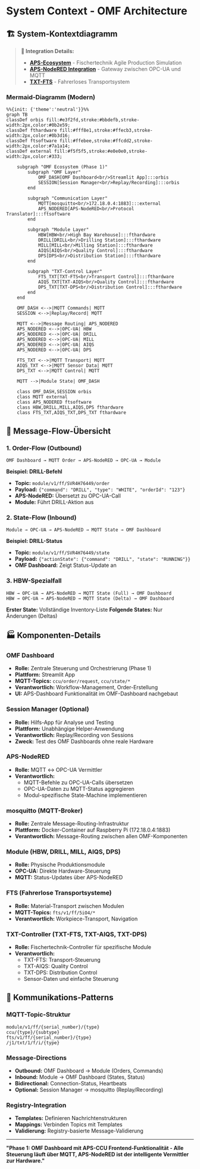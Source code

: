# System Context - OMF Architecture

## 🏗️ System-Kontextdiagramm

> **🔗 Integration Details:**
> - **[APS-Ecosystem](../../06-integrations/APS-Ecosystem/README.md)** - Fischertechnik Agile Production Simulation
> - **[APS-NodeRED Integration](../../06-integrations/APS-NodeRED/README.md)** - Gateway zwischen OPC-UA und MQTT
> - **[TXT-FTS](../../06-integrations/TXT-FTS/README.md)** - Fahrerloses Transportsystem


### Mermaid-Diagramm (Modern)
```mermaid
%%{init: {'theme':'neutral'}}%%
graph TB
classDef orbis fill:#e3f2fd,stroke:#bbdefb,stroke-width:2px,color:#0b2e59;
classDef fthardware fill:#fff8e1,stroke:#ffecb3,stroke-width:2px,color:#0b3d16;
classDef ftsoftware fill:#ffebee,stroke:#ffcdd2,stroke-width:2px,color:#7a1a14;
classDef external fill:#f5f5f5,stroke:#e0e0e0,stroke-width:2px,color:#333;

    subgraph "OMF Ecosystem (Phase 1)"
        subgraph "OMF Layer"
            OMF_DASH[OMF Dashboard<br/>Streamlit App]:::orbis
            SESSION[Session Manager<br/>Replay/Recording]:::orbis
        end
        
        subgraph "Communication Layer"
            MQTT[mosquitto<br/>172.18.0.4:1883]:::external
            APS_NODERED[APS-NodeRED<br/>Protocol Translator]:::ftsoftware
        end
        
        subgraph "Module Layer"
            HBW[HBW<br/>High Bay Warehouse]:::fthardware
            DRILL[DRILL<br/>Drilling Station]:::fthardware
            MILL[MILL<br/>Milling Station]:::fthardware
            AIQS[AIQS<br/>Quality Control]:::fthardware
            DPS[DPS<br/>Distribution Station]:::fthardware
        end
        
        subgraph "TXT-Control Layer"
            FTS_TXT[TXT-FTS<br/>Transport Control]:::fthardware
            AIQS_TXT[TXT-AIQS<br/>Quality Control]:::fthardware
            DPS_TXT[TXT-DPS<br/>Distribution Control]:::fthardware
        end
    end
    
    OMF_DASH <-->|MQTT Commands| MQTT
    SESSION <-->|Replay/Record| MQTT
    
    MQTT <-->|Message Routing| APS_NODERED
    APS_NODERED <-->|OPC-UA| HBW
    APS_NODERED <-->|OPC-UA| DRILL
    APS_NODERED <-->|OPC-UA| MILL
    APS_NODERED <-->|OPC-UA| AIQS
    APS_NODERED <-->|OPC-UA| DPS
    
    FTS_TXT <-->|MQTT Transport| MQTT
    AIQS_TXT <-->|MQTT Sensor Data| MQTT
    DPS_TXT <-->|MQTT Control| MQTT
    
    MQTT -->|Module State| OMF_DASH
    
    class OMF_DASH,SESSION orbis
    class MQTT external
    class APS_NODERED ftsoftware
    class HBW,DRILL,MILL,AIQS,DPS fthardware
    class FTS_TXT,AIQS_TXT,DPS_TXT fthardware
```

## 🔄 Message-Flow-Übersicht

### 1. Order-Flow (Outbound)
```
OMF Dashboard → MQTT Order → APS-NodeRED → OPC-UA → Module
```

**Beispiel: DRILL-Befehl**
- **Topic:** `module/v1/ff/SVR4H76449/order`
- **Payload:** `{"command": "DRILL", "type": "WHITE", "orderId": "123"}`
- **APS-NodeRED:** Übersetzt zu OPC-UA-Call
- **Module:** Führt DRILL-Aktion aus

### 2. State-Flow (Inbound)
```
Module → OPC-UA → APS-NodeRED → MQTT State → OMF Dashboard
```

**Beispiel: DRILL-Status**
- **Topic:** `module/v1/ff/SVR4H76449/state`
- **Payload:** `{"actionState": {"command": "DRILL", "state": "RUNNING"}}`
- **OMF Dashboard:** Zeigt Status-Update an

### 3. HBW-Spezialfall
```
HBW → OPC-UA → APS-NodeRED → MQTT State (Full) → OMF Dashboard
HBW → OPC-UA → APS-NodeRED → MQTT State (Delta) → OMF Dashboard
```

**Erster State:** Vollständige Inventory-Liste
**Folgende States:** Nur Änderungen (Deltas)

## 🏭 Komponenten-Details

### OMF Dashboard
- **Rolle:** Zentrale Steuerung und Orchestrierung (Phase 1)
- **Plattform:** Streamlit App
- **MQTT-Topics:** `ccu/order/request`, `ccu/state/*`
- **Verantwortlich:** Workflow-Management, Order-Erstellung
- **UI:** APS-Dashboard Funktionalität im OMF-Dashboard nachgebaut

### Session Manager (Optional)
- **Rolle:** Hilfs-App für Analyse und Testing
- **Plattform:** Unabhängige Helper-Anwendung
- **Verantwortlich:** Replay/Recording von Sessions
- **Zweck:** Test des OMF Dashboards ohne reale Hardware

### APS-NodeRED
- **Rolle:** MQTT ↔ OPC-UA Vermittler
- **Verantwortlich:** 
  - MQTT-Befehle zu OPC-UA-Calls übersetzen
  - OPC-UA-Daten zu MQTT-Status aggregieren
  - Modul-spezifische State-Machine implementieren

### mosquitto (MQTT-Broker)
- **Rolle:** Zentrale Message-Routing-Infrastruktur
- **Plattform:** Docker-Container auf Raspberry Pi (172.18.0.4:1883)
- **Verantwortlich:** Message-Routing zwischen allen OMF-Komponenten

### Module (HBW, DRILL, MILL, AIQS, DPS)
- **Rolle:** Physische Produktionsmodule
- **OPC-UA:** Direkte Hardware-Steuerung
- **MQTT:** Status-Updates über APS-NodeRED

### FTS (Fahrerlose Transportsysteme)
- **Rolle:** Material-Transport zwischen Modulen
- **MQTT-Topics:** `fts/v1/ff/5iO4/*`
- **Verantwortlich:** Workpiece-Transport, Navigation

### TXT-Controller (TXT-FTS, TXT-AIQS, TXT-DPS)
- **Rolle:** Fischertechnik-Controller für spezifische Module
- **Verantwortlich:**
  - TXT-FTS: Transport-Steuerung
  - TXT-AIQS: Quality Control
  - TXT-DPS: Distribution Control
  - Sensor-Daten und einfache Steuerung

## 🔗 Kommunikations-Patterns

### MQTT-Topic-Struktur
```
module/v1/ff/{serial_number}/{type}
ccu/{type}/{subtype}
fts/v1/ff/{serial_number}/{type}
/j1/txt/1/f/i/{type}
```

### Message-Directions
- **Outbound:** OMF Dashboard → Module (Orders, Commands)
- **Inbound:** Module → OMF Dashboard (States, Status)
- **Bidirectional:** Connection-Status, Heartbeats
- **Optional:** Session Manager → mosquitto (Replay/Recording)

### Registry-Integration
- **Templates:** Definieren Nachrichtenstrukturen
- **Mappings:** Verbinden Topics mit Templates
- **Validierung:** Registry-basierte Message-Validierung

---

**"Phase 1: OMF Dashboard mit APS-CCU Frontend-Funktionalität - Alle Steuerung läuft über MQTT, APS-NodeRED ist der intelligente Vermittler zur Hardware."**
